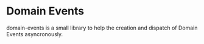 # Domain Events

domain-events is a small library to help the creation and dispatch of Domain Events asyncronously.
